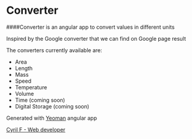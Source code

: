 # Converter

####Converter is an angular app to convert values in different units

Inspired by the Google converter that we can find on Google page result

The converters currently available are:

 - Area
 - Length
 - Mass
 - Speed
 - Temperature
 - Volume
 - Time (coming soon)
 - Digital Storage (coming soon)


Generated with [Yeoman](http://yeoman.io) angular app

[Cyril F - Web developer](http://cyrilf.com)